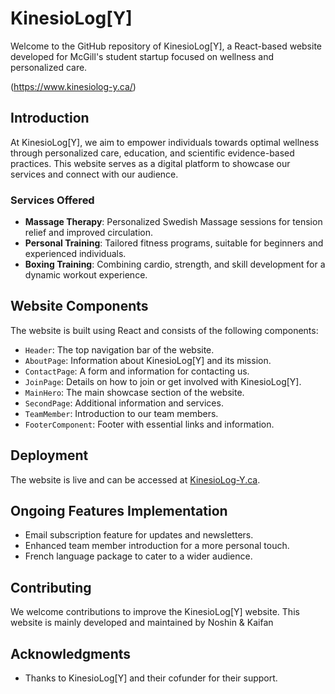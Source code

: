 # KinesioLog[Y]
Welcome to the GitHub repository of KinesioLog[Y], a React-based website developed for McGill's student startup focused on wellness and personalized care.

(https://www.kinesiolog-y.ca/)

## Introduction

At KinesioLog[Y], we aim to empower individuals towards optimal wellness through personalized care, education, and scientific evidence-based practices. This website serves as a digital platform to showcase our services and connect with our audience.

### Services Offered

- **Massage Therapy**: Personalized Swedish Massage sessions for tension relief and improved circulation.
- **Personal Training**: Tailored fitness programs, suitable for beginners and experienced individuals.
- **Boxing Training**: Combining cardio, strength, and skill development for a dynamic workout experience.

## Website Components

The website is built using React and consists of the following components:

- `Header`: The top navigation bar of the website.
- `AboutPage`: Information about KinesioLog[Y] and its mission.
- `ContactPage`: A form and information for contacting us.
- `JoinPage`: Details on how to join or get involved with KinesioLog[Y].
- `MainHero`: The main showcase section of the website.
- `SecondPage`: Additional information and services.
- `TeamMember`: Introduction to our team members.
- `FooterComponent`: Footer with essential links and information.

## Deployment

The website is live and can be accessed at [KinesioLog-Y.ca](https://www.kinesiolog-y.ca/).

## Ongoing Features Implementation

- Email subscription feature for updates and newsletters.
- Enhanced team member introduction for a more personal touch.
- French language package to cater to a wider audience.

## Contributing

We welcome contributions to improve the KinesioLog[Y] website. This website is mainly developed and maintained by Noshin & Kaifan
## Acknowledgments

- Thanks to KinesioLog[Y] and their cofunder for their support.
